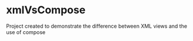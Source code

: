 # xmlVsCompose
Project created to demonstrate the difference between XML views and the use of compose
